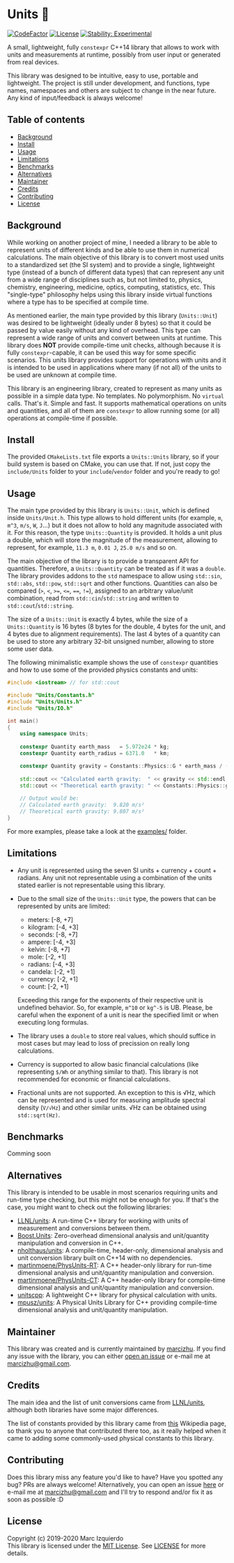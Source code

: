 # Units :straight_ruler:
[![CodeFactor](https://www.codefactor.io/repository/github/marcizhu/units/badge)](https://www.codefactor.io/repository/github/marcizhu/units)
[![License](https://img.shields.io/github/license/marcizhu/units)](https://github.com/marcizhu/Units/blob/master/LICENSE)
[![Stability: Experimental](https://masterminds.github.io/stability/experimental.svg)](https://masterminds.github.io/stability/experimental.html)

A small, lightweight, fully `constexpr` C++14 library that allows to work with units and measurements at runtime, possibly
from user input or generated from real devices.

This library was designed to be intuitive, easy to use, portable and lightweight. The project is still under development,
and functions, type names, namespaces and others are subject to change in the near future. Any kind of input/feedback is
always welcome!

## Table of contents
- [Background](#background)
- [Install](#install)
- [Usage](#usage)
- [Limitations](#limitations)
- [Benchmarks](#benchmarks)
- [Alternatives](#alternatives)
- [Maintainer](#maintainer)
- [Credits](#credits)
- [Contributing](#contributing)
- [License](#license)

## Background
While working on another project of mine, I needed a library to be able to represent units of different kinds and be able to
use them in numerical calculations. The main objective of this library is to convert most used units to a standardized set
(the SI system) and to provide a single, lightweight type (instead of a bunch of different data types) that can represent
any unit from a wide range of disciplines such as, but not limited to, physics, chemistry, engineering, medicine, optics, 
computing, statistics, etc. This "single-type" philosophy helps using this library inside virtual functions where a type has 
to be specified at compile time.

As mentioned earlier, the main type provided by this library (`Units::Unit`) was desired to be lightweight (ideally under 8
bytes) so that it could be passed by value easily without any kind of overhead. This type can represent a wide range of units
and convert between units at runtime. This library does **NOT** provide compile-time unit checks, although because it is fully
`constexpr`-capable, it can be used this way for some specific scenarios. This units library provides support for operations
with units and it is intended to be used in applications where many (if not all) of the units to be used are unknown at
compile time.

This library is an engineering library, created to represent as many units as possible in a simple data type. No templates.
No polymorphism. No `virtual` calls. That's it. Simple and fast. It supports mathematical operations on units and quantities,
and all of them are `constexpr` to allow running some (or all) operations at compile-time if possible.

## Install
The provided `CMakeLists.txt` file exports a `Units::Units` library, so if your build system is based on CMake, you can use
that. If not, just copy the `include/Units` folder to your `include`/`vendor` folder and you're ready to go!

## Usage
The main type provided by this library is `Units::Unit`, which is defined inside `Units/Unit.h`. This type allows to hold
different units (for example, `m`, `m^3`, `m/s`, `W`, `J`...) but it does not allow to hold any magnitude associated with it.
For this reason, the type `Units::Quantity` is provided. It holds a unit plus a double, which will store the magnitude of the
measurement, allowing to represent, for example, `11.3 m`, `0.01 J`, `25.0 m/s` and so on.

The main objective of the library is to provide a transparent API for quantities. Therefore, a `Units::Quantity` can be
treated as if it was a `double`. The library provides addons to the `std` namespace to allow using `std::sin`, `std::abs`,
`std::pow`, `std::sqrt` and other functions. Quantities can also be compared (`>`, `<`, `>=`, `<=`, `==`, `!=`), assigned
to an arbitrary value/unit combination, read from `std::cin`/`std::string` and written to `std::cout`/`std::string`.

The size of a `Units::Unit` is exactly 4 bytes, while the size of a `Units::Quantity` is 16 bytes (8 bytes for the double, 4
bytes for the unit, and 4 bytes due to alignment requirements). The last 4 bytes of a quantity can be used to store any
arbitrary 32-bit unsigned number, allowing to store some user data.

The following minimalistic example shows the use of `constexpr` quantities and how to use some of the provided physics
constants and units:
```cpp
#include <iostream> // for std::cout

#include "Units/Constants.h"
#include "Units/Units.h"
#include "Units/IO.h"

int main()
{
    using namespace Units;
  
    constexpr Quantity earth_mass   = 5.972e24 * kg;
    constexpr Quantity earth_radius = 6371.0   * km;

    constexpr Quantity gravity = Constants::Physics::G * earth_mass / (earth_radius^2);
  
    std::cout << "Calculated earth gravity:  " << gravity << std::endl;
    std::cout << "Theoretical earth gravity: " << Constants::Physics::g << std::endl;
    
    // Output would be:
    // Calculated earth gravity:  9.820 m/s²
    // Theoretical earth gravity: 9.807 m/s²
}
```

For more examples, please take a look at the [examples/](https://github.com/marcizhu/Units/tree/master/examples) folder.

## Limitations
- Any unit is represented using the seven SI units + currency + count + radians. Any unit not representable using a combination of the units stated earlier is not representable using this library.
- Due to the small size of the `Units::Unit` type, the powers that can be represented by units are limited:
    - meters: [-8, +7]
    - kilogram: [-4, +3]
    - seconds: [-8, +7]
    - ampere: [-4, +3]
    - kelvin: [-8, +7]
    - mole: [-2, +1]
    - radians: [-4, +3]
    - candela: [-2, +1]
    - currency: [-2, +1]
    - count: [-2, +1]

    Exceeding this range for the exponents of their respective unit is undefined behavior. So, for example, `m^10` or `kg^-5`
    is UB. Please, be careful when the exponent of a unit is near the specified limit or when executing long formulas.
    
- The library uses a `double` to store real values, which should suffice in most cases but may lead to loss of precission on really long calculations.
- Currency is supported to allow basic financial calculations (like representing `$/Wh` or anything similar to that). This library is not recommended for economic or financial calculations.
- Fractional units are not supported. An exception to this is √Hz, which can be represented and is used for measuring amplitude spectral density (`V/√Hz`) and other similar units. √Hz can be obtained using `std::sqrt(Hz)`.

## Benchmarks
Comming soon

## Alternatives
This library is intended to be usable in most scenarios requiring units and run-time type checking, but this might not be
enough for you. If that's the case, you might want to check out the following libraries:
- [LLNL/units](https://github.com/LLNL/units): A run-time C++ library for working with units of measurement and conversions between them.
- [Boost.Units](https://www.boost.org/doc/libs/1_69_0/doc/html/boost_units.html): Zero-overhead dimensional analysis and unit/quantity manipulation and conversion in C++.
- [nholthaus/units](https://github.com/nholthaus/units): A compile-time, header-only, dimensional analysis and unit conversion library built on C++14 with no dependencies.
- [martinmoene/PhysUnits-RT](https://github.com/martinmoene/PhysUnits-RT): A C++ header-only library for run-time dimensional analysis and unit/quantity manipulation and conversion.
- [martinmoene/PhysUnits-CT](https://github.com/martinmoene/PhysUnits-CT): A C++ header-only library for compile-time dimensional analysis and unit/quantity manipulation and conversion.
- [unitscpp](https://code.google.com/archive/p/unitscpp/): A lightweight C++ library for physical calculation with units.
- [mpusz/units](https://github.com/mpusz/units): A Physical Units Library for C++ providing compile-time dimensional analysis and unit/quantity manipulation.

## Maintainer
This library was created and is currently maintained by [marcizhu](https://github.com/marcizhu).
If you find any issue with the library, you can either [open an issue](https://github.com/marcizhu/Units/issues) or e-mail me at marcizhu@gmail.com.

## Credits
The main idea and the list of unit conversions came from [LLNL/units](https://github.com/LLNL/units), although both libraries
have some major differences.

The list of constants provided by this library came from [this](https://en.wikipedia.org/wiki/List_of_physical_constants)
Wikipedia page, so thank you to anyone that contributed there too, as it really helped when it came to adding some
commonly-used physical constants to this library.

## Contributing
Does this library miss any feature you'd like to have? Have you spotted any bug? PRs are always welcome! Alternatively, you
can open an issue [here](https://github.com/marcizhu/Units/issues) or e-mail me at marcizhu@gmail.com and I'll try to
respond and/or fix it as soon as possible :D

## License
Copyright (c) 2019-2020 Marc Izquierdo  
This library is licensed under the [MIT License](https://choosealicense.com/licenses/mit/). See
[LICENSE](https://github.com/marcizhu/Units/blob/master/LICENSE) for more details.

